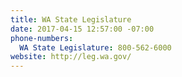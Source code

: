 ```yaml
---
title: WA State Legislature
date: 2017-04-15 12:57:00 -07:00
phone-numbers:
  WA State Legislature: 800-562-6000
website: http://leg.wa.gov/
---
```


